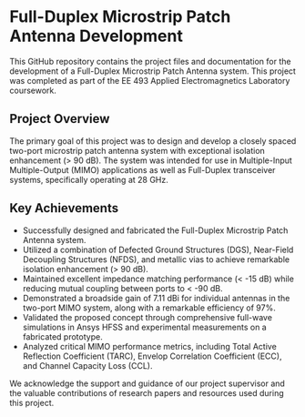 # Full-Duplex Microstrip Patch Antenna Development

This GitHub repository contains the project files and documentation for the development of a Full-Duplex Microstrip Patch Antenna system. This project was completed as part of the EE 493 Applied Electromagnetics Laboratory coursework.

## Project Overview

The primary goal of this project was to design and develop a closely spaced two-port microstrip patch antenna system with exceptional isolation enhancement (> 90 dB). The system was intended for use in Multiple-Input Multiple-Output (MIMO) applications as well as Full-Duplex transceiver systems, specifically operating at 28 GHz.

## Key Achievements

- Successfully designed and fabricated the Full-Duplex Microstrip Patch Antenna system.
- Utilized a combination of Defected Ground Structures (DGS), Near-Field Decoupling Structures (NFDS), and metallic vias to achieve remarkable isolation enhancement (> 90 dB).
- Maintained excellent impedance matching performance (< -15 dB) while reducing mutual coupling between ports to < -90 dB.
- Demonstrated a broadside gain of 7.11 dBi for individual antennas in the two-port MIMO system, along with a remarkable efficiency of 97%.
- Validated the proposed concept through comprehensive full-wave simulations in Ansys HFSS and experimental measurements on a fabricated prototype.
- Analyzed critical MIMO performance metrics, including Total Active Reflection Coefficient (TARC), Envelop Correlation Coefficient (ECC), and Channel Capacity Loss (CCL).

We acknowledge the support and guidance of our project supervisor and the valuable contributions of research papers and resources used during this project.

